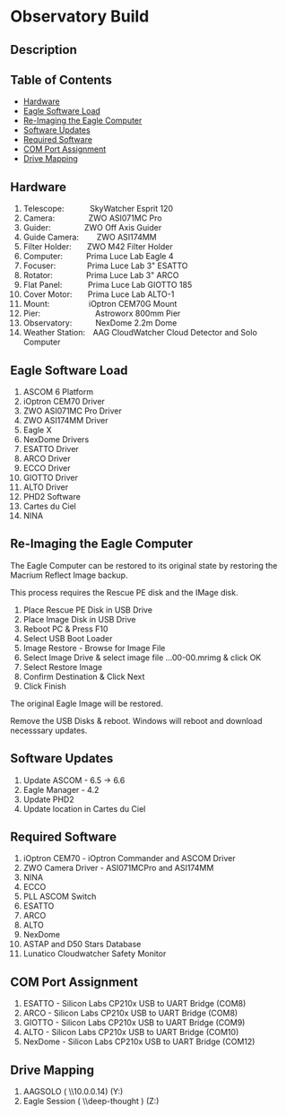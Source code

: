 # Observatory Build

## Description

## Table of Contents
* [Hardware](#hardware)
* [Eagle Software Load](#eagle-software-load)
* [Re-Imaging the Eagle Computer](#re-imaging-the-eagle-computer)
* [Software Updates](#software-updates)
* [Required Software](#required-software)
* [COM Port Assignment](#com-port-assignment)
* [Drive Mapping](#drive-mapping)

## Hardware

1. Telescope:&emsp;&emsp;&emsp; SkyWatcher Esprit 120
2. Camera:&emsp;&emsp;&emsp;&emsp; ZWO ASI071MC Pro
3. Guider:&emsp;&emsp;&emsp;&emsp; ZWO Off Axis Guider
4. Guide Camera:&emsp;&emsp; ZWO ASI174MM
5. Filter Holder:&emsp;&emsp;ZWO M42 Filter Holder
6. Computer:&emsp;&emsp;&emsp;Prima Luce Lab Eagle 4
7. Focuser:&emsp;&emsp;&emsp;&emsp;Prima Luce Lab 3" ESATTO
8. Rotator:&emsp;&emsp;&emsp;&emsp; Prima Luce Lab 3" ARCO
9. Flat Panel:&emsp;&emsp;&emsp; Prima Luce Lab GIOTTO 185
10. Cover Motor:&emsp;&emsp;Prima Luce Lab ALTO-1
11. Mount:&emsp;&emsp;&emsp;&emsp;&emsp;iOptron CEM70G Mount
12. Pier:&emsp;&emsp;&emsp;&emsp;&emsp;&emsp;&emsp;Astroworx 800mm Pier
13. Observatory:&emsp;&emsp;&emsp;NexDome 2.2m Dome
14. Weather Station:&emsp;AAG CloudWatcher Cloud Detector and Solo Computer



## Eagle Software Load

1. ASCOM 6 Platform
2. iOptron CEM70 Driver
3. ZWO ASI071MC Pro Driver
4. ZWO ASI174MM Driver
5. Eagle X
6. NexDome Drivers
7. ESATTO Driver
8. ARCO Driver
9. ECCO Driver
10. GIOTTO Driver
11. ALTO Driver
12. PHD2 Software
13. Cartes du Ciel
14. NINA

## Re-Imaging the Eagle Computer

The Eagle Computer can be restored to its original state by restoring the Macrium Reflect Image backup.

This process requires the Rescue PE disk and the IMage disk.

1. Place Rescue PE Disk in USB Drive
2. Place Image Disk in USB Drive
3. Reboot PC & Press F10
4. Select USB Boot Loader
5. Image Restore - Browse for Image File
6. Select Image Drive & select image file ...00-00.mrimg & click OK
7. Select Restore Image
8. Confirm Destination  & Click Next
9. Click Finish

The original Eagle Image will be restored.

Remove the USB Disks & reboot. Windows will reboot and download necesssary updates.

## Software Updates

1. Update ASCOM - 6.5 -> 6.6
2. Eagle Manager - 4.2
3. Update PHD2
4. Update location in Cartes du Ciel

## Required Software 

1. iOptron CEM70 - iOptron Commander and ASCOM Driver
2. ZWO Camera Driver - ASI071MCPro and ASI174MM
3. NINA
4. ECCO
5. PLL ASCOM Switch
6. ESATTO
7. ARCO
9. ALTO
7. NexDome
8. ASTAP and D50 Stars Database
9. Lunatico Cloudwatcher Safety Monitor

## COM Port Assignment

1. ESATTO - Silicon Labs CP210x USB to UART Bridge (COM8)
2. ARCO - Silicon Labs CP210x USB to UART Bridge (COM8)
3. GIOTTO - Silicon Labs CP210x USB to UART Bridge (COM9)
4. ALTO - Silicon Labs CP210x USB to UART Bridge (COM10)
5. NexDome - Silicon Labs CP210x USB to UART Bridge (COM12)

## Drive Mapping

1. AAGSOLO ( \\\\10.0.0.14) (Y:)
2. Eagle Session ( \\\\deep-thought ) (Z:)




